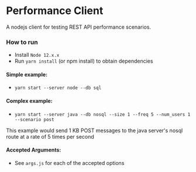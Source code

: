# Performance Client

A nodejs client for testing REST API performance scenarios.

### How to run
- Install `Node 12.x.x`
- Run `yarn install` (or npm install) to obtain dependencies

#### Simple example:
- `yarn start --server node --db sql`

#### Complex example:
- `yarn start --server java --db nosql --size 1 --freq 5 --num_users 1 --scenario post`

This example would send 1 KB POST messages to the java server's nosql route at a rate of 5 times per second

#### Accepted Arguments:
- See `args.js` for each of the accepted options